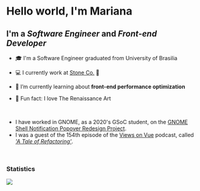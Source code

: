 # Hello world, I'm Mariana

## I'm a _Software Engineer_ and _Front-end Developer_

- 🎓 I'm a Software Engineer graduated from University of Brasilia

- :computer: I currently work at [Stone Co.](https://www.stone.com.br/) :green_heart:

- 🌱 I’m currently learning about **front-end performance optimization**

- :star2: Fun fact: I love The Renaissance Art

</br>

- I have worked in GNOME, as a 2020's GSoC student, on the [GNOME Shell Notification Popover Redesign Project](https://summerofcode.withgoogle.com/archive/2020/projects/6490917038456832/).
- I was a guest of the 154th episode of the [Views on Vue](https://devchat.tv/views-on-vue/) podcast, called [_'A Tale of Refactoring'_](https://devchat.tv/views-on-vue/a-tale-of-refactoring-with-mariana-picolo-vue-154/).

</br>

### Statistics

<!-- <img src="https://metrics.lecoq.io/marianapicolo?template=classic&base.community=0&base.repositories=0&activity=1&languages=1&isocalendar=1&followup=1&posts=1&stars=1&languages.ignored=Handlebars&posts.limit=1&posts.source=dev.to&isocalendar.duration=full-year&stars.limit=4&config.timezone=America%2FBelem" /> -->
<!--<img src="https://github-readme-stats.vercel.app/api/top-langs/?username=marianapicolo&langs_count=5"  /> -->

<p align="left"> 
 <img src="https://komarev.com/ghpvc/?username=marianapicolo&style=flat-square&label=Visitors" />
</p>
